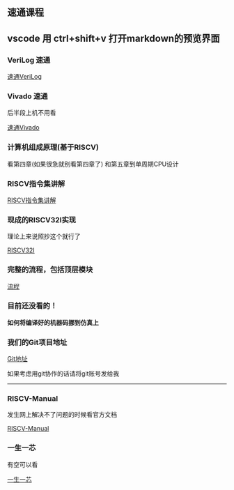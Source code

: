 ## 速通课程
vscode 用 ctrl+shift+v 打开markdown的预览界面
----
### VeriLog 速通
[速通VeriLog](https://www.bilibili.com/video/BV1iv4y1F7Km/?spm_id_from=333.337.search-card.all.click&vd_source=370f2224a4187b38a5e059734ecc3599)

### Vivado 速通
后半段上机不用看

[速通Vivado](https://www.bilibili.com/video/BV1Z64y187Pc/?spm_id_from=333.337.search-card.all.click&vd_source=370f2224a4187b38a5e059734ecc3599)

### 计算机组成原理(基于RISCV)
看第四章(如果很急就别看第四章了)
和第五章到单周期CPU设计

### RISCV指令集讲解
[RISCV指令集讲解](https://blog.csdn.net/zyhse/article/details/135973308?ops_request_misc=%257B%2522request%255Fid%2522%253A%2522171500790916800186583449%2522%252C%2522scm%2522%253A%252220140713.130102334..%2522%257D&request_id=171500790916800186583449&biz_id=0&utm_medium=distribute.pc_search_result.none-task-blog-2~all~sobaiduend~default-1-135973308-null-null.142^v100^pc_search_result_base8&utm_term=RV32I&spm=1018.2226.3001.4187)

### 现成的RISCV32I实现
理论上来说照抄这个就行了

[RISCV32I](https://blog.csdn.net/qq_43186162/article/details/131985653?ops_request_misc=&request_id=&biz_id=102&utm_term=%E5%8D%95%E5%91%A8%E6%9C%9Fcpu%E8%AE%BE%E8%AE%A1&utm_medium=distribute.pc_search_result.none-task-blog-2~all~sobaiduweb~default-1-131985653.142^v100^pc_search_result_base8&spm=1018.2226.3001.4187)


### 完整的流程，包括顶层模块
[流程](https://blog.csdn.net/wuyzh39/article/details/127915577?utm_medium=distribute.pc_relevant.none-task-blog-2~default~baidujs_baidulandingword~default-1-127915577-blog-114003321.235^v43^pc_blog_bottom_relevance_base8&spm=1001.2101.3001.4242.2&utm_relevant_index=4)

### 目前还没看的！
**如何将编译好的机器码挪到仿真上**

### 我们的Git项目地址
[Git地址](https://github.com/hasaki321/CPU_design)

如果考虑用git协作的话请将git账号发给我

----

### RISCV-Manual
发生网上解决不了问题的时候看官方文档

[RISCV-Manual](https://riscv.org/wp-content/uploads/2017/05/riscv-spec-v2.2.pdf)

### 一生一芯
有空可以看

[一生一芯](https://www.bilibili.com/video/BV1ET411m7cZ/?spm_id_from=333.1007.top_right_bar_window_history.content.click&vd_source=370f2224a4187b38a5e059734ecc3599)